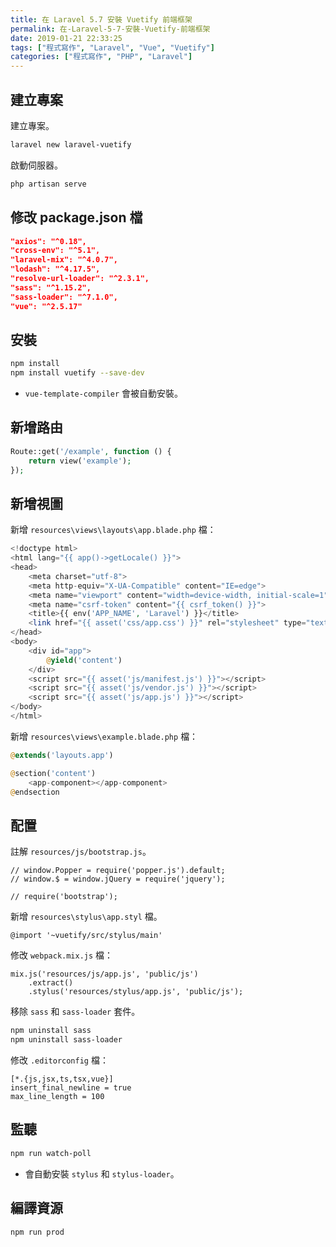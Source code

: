 ```yaml
---
title: 在 Laravel 5.7 安裝 Vuetify 前端框架
permalink: 在-Laravel-5-7-安裝-Vuetify-前端框架
date: 2019-01-21 22:33:25
tags: ["程式寫作", "Laravel", "Vue", "Vuetify"]
categories: ["程式寫作", "PHP", "Laravel"]
---
```


## 建立專案

建立專案。

```BASH
laravel new laravel-vuetify
```

啟動伺服器。

```BASH
php artisan serve
```

## 修改 package.json 檔

```JSON
"axios": "^0.18",
"cross-env": "^5.1",
"laravel-mix": "^4.0.7",
"lodash": "^4.17.5",
"resolve-url-loader": "^2.3.1",
"sass": "^1.15.2",
"sass-loader": "^7.1.0",
"vue": "^2.5.17"
```

## 安裝

```BASH
npm install
npm install vuetify --save-dev
```

- `vue-template-compiler` 會被自動安裝。

## 新增路由

```PHP
Route::get('/example', function () {
    return view('example');
});
```

## 新增視圖

新增 `resources\views\layouts\app.blade.php` 檔：

```PHP
<!doctype html>
<html lang="{{ app()->getLocale() }}">
<head>
    <meta charset="utf-8">
    <meta http-equiv="X-UA-Compatible" content="IE=edge">
    <meta name="viewport" content="width=device-width, initial-scale=1">
    <meta name="csrf-token" content="{{ csrf_token() }}">
    <title>{{ env('APP_NAME', 'Laravel') }}</title>
    <link href="{{ asset('css/app.css') }}" rel="stylesheet" type="text/css">
</head>
<body>
    <div id="app">
        @yield('content')
    </div>
    <script src="{{ asset('js/manifest.js') }}"></script>
    <script src="{{ asset('js/vendor.js') }}"></script>
    <script src="{{ asset('js/app.js') }}"></script>
</body>
</html>
```

新增 `resources\views\example.blade.php` 檔：

```PHP
@extends('layouts.app')

@section('content')
    <app-component></app-component>
@endsection
```

## 配置

註解 `resources/js/bootstrap.js`。

```JS
// window.Popper = require('popper.js').default;
// window.$ = window.jQuery = require('jquery');

// require('bootstrap');
```

新增 `resources\stylus\app.styl` 檔。

```JS
@import '~vuetify/src/stylus/main'
```

修改 `webpack.mix.js` 檔：

```JS
mix.js('resources/js/app.js', 'public/js')
    .extract()
    .stylus('resources/stylus/app.js', 'public/js');
```

移除 `sass` 和 `sass-loader` 套件。

```BASH
npm uninstall sass
npm uninstall sass-loader
```

修改 `.editorconfig` 檔：

```CONF
[*.{js,jsx,ts,tsx,vue}]
insert_final_newline = true
max_line_length = 100
```

## 監聽

```BASH
npm run watch-poll
```

- 會自動安裝 `stylus` 和 `stylus-loader`。

## 編譯資源

```BASH
npm run prod
```
